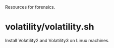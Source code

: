 Resources for forensics.

# volatility/volatility.sh
Install Volatility2 and Volatility3 on Linux machines.

